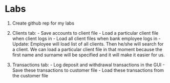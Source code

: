 # Labs

1. Create github rep for my labs
2. Clients tab: 
		- Save accounts to client file
		- Load a particular client file when client logs in
		- Load all client files when bank employee logs in
			- Update: Employee will load list of all clients. Then he/she will search for a client. We can load a particular client file in that moment because the first name and surname will be specified and it will make it easier for us. 

3. Transactions tab: 
			- Log deposit and withdrawal transactions in the GUI
			- Save these transactions to customer file
			- Load these transactions from the customer file
